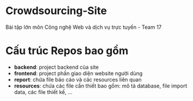 # Crowdsourcing-Site
Bài tập lớn môn Công nghệ Web và dịch vụ trực tuyến - Team 17

# Cấu trúc Repos bao gồm

* **backend**: project backend của site
* **frontend**: project phần giao diện website người dùng
* **report**: chứa file báo cáo và các resources liên quan
* **resources**: chứa các file cần thiết bao gồm: mô tả database, file import data, các file thiết kế, ...